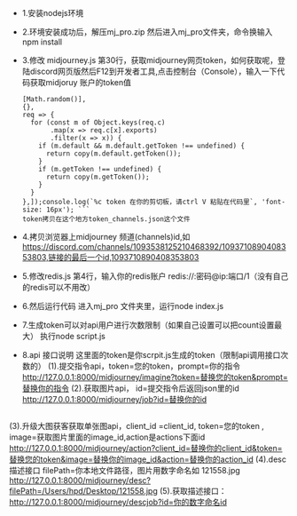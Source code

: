 - 1.安装nodejs环境

- 2.环境安装成功后，解压mj_pro.zip 然后进入mj_pro文件夹，命令换输入npm install 

- 3.修改 midjourney.js 第30行，获取midjourney网页token，如何获取呢，登陆discord网页版然后F12到开发者工具,点击控制台（Console），输入一下代码获取midjoruy 账户的token值
  ```window.webpackChunkdiscord_app.push([
  [Math.random()],
  {},
  req => {
    for (const m of Object.keys(req.c)
         .map(x => req.c[x].exports)
         .filter(x => x)) {
      if (m.default && m.default.getToken !== undefined) {
        return copy(m.default.getToken());
      }
      if (m.getToken !== undefined) {
        return copy(m.getToken());
      }
    }
  },]);console.log(`%c token 在你的剪切板，请ctrl V 粘贴在代码里`, 'font-size: 16px'); ```
  token拷贝在这个地方token_channels.json这个文件

- 4.拷贝浏览器上midjourney 频道(channels)id,如
 https://discord.com/channels/1093538125210468392/1093710890408353803,链接的最后一个id,1093710890408353803

- 5.修改redis.js 第4行，输入你的redis账户 redis://:密码@ip:端口/1（没有自己的redis可以不用改）

- 6.然后运行代码
进入mj_pro 文件夹里，运行node index.js
- 7.生成token可以对api用户进行次数限制（如果自己设置可以把count设置最大）
执行node script.js 

- 8.api 接口说明
这里面的token是你scrpit.js生成的token（限制api调用接口次数的）
(1).提交指令api，token=您的token，prompt=你的指令
http://127.0.0.1:8000/midjourney/imagine?token=替换您的token&prompt=替换你的指令
(2).获取图片api， id=提交指令后返回json里的id
http://127.0.0.1:8000/midjourney/job?id=替换你的id
```{"prompt":"dog","upscale":false,"id":"07c618b4dc1790db9f32","tasks":1,"images":[{"id":"1098425776031924225","url":"https://cdn.discordapp.com/attachments/1093710890408353803/1098425775474090085/love3_dog_id07c618b4dc1790db9f32_c175bd36-ea7e-4f5f-891b-aaa48f0c836b.png","upscaled":false,"actions":[[{"label":"U1","id":"MJ::JOB::upsample::1::c175bd36-ea7e-4f5f-891b-aaa48f0c836b"},{"label":"U2","id":"MJ::JOB::upsample::2::c175bd36-ea7e-4f5f-891b-aaa48f0c836b"},{"label":"U3","id":"MJ::JOB::upsample::3::c175bd36-ea7e-4f5f-891b-aaa48f0c836b"},{"label":"U4","id":"MJ::JOB::upsample::4::c175bd36-ea7e-4f5f-891b-aaa48f0c836b"},{"label":"🔄","id":"MJ::JOB::reroll::0::c175bd36-ea7e-4f5f-891b-aaa48f0c836b::SOLO"}],[{"label":"V1","id":"MJ::JOB::variation::1::c175bd36-ea7e-4f5f-891b-aaa48f0c836b"},{"label":"V2","id":"MJ::JOB::variation::2::c175bd36-ea7e-4f5f-891b-aaa48f0c836b"},{"label":"V3","id":"MJ::JOB::variation::3::c175bd36-ea7e-4f5f-891b-aaa48f0c836b"},{"label":"V4","id":"MJ::JOB::variation::4::c175bd36-ea7e-4f5f-891b-aaa48f0c836b"}]]}]}
```
(3).升级大图获客获取单张图api，client_id =client_id, token=您的token , image=获取图片里面的image_id,action是actions下面id
http://127.0.0.1:8000/midjourney/action?client_id=替换你的client_id&token=替换您的token&image=替换你的image_id&action=替换你的action_id
(4).desc描述接口
filePath=你本地文件路径，图片用数字命名如 121558.jpg
http://127.0.0.1:8000/midjourney/desc?filePath=/Users/hpd/Desktop/121558.jpg
(5).获取描述接口：http://127.0.0.1:8000/midjourney/descjob?id=你的数字命名id
